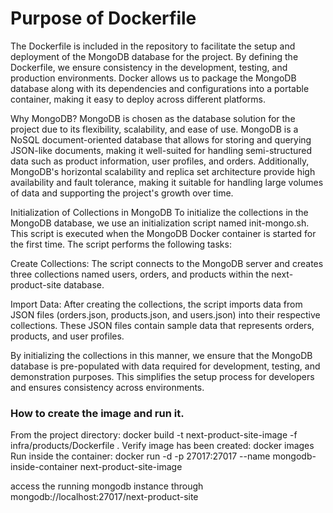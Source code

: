 # Purpose of Dockerfile

The Dockerfile is included in the repository to facilitate the setup and deployment of the MongoDB database for the project. By defining the Dockerfile, we ensure consistency in the development, testing, and production environments. Docker allows us to package the MongoDB database along with its dependencies and configurations into a portable container, making it easy to deploy across different platforms.

Why MongoDB?
MongoDB is chosen as the database solution for the project due to its flexibility, scalability, and ease of use. MongoDB is a NoSQL document-oriented database that allows for storing and querying JSON-like documents, making it well-suited for handling semi-structured data such as product information, user profiles, and orders. Additionally, MongoDB's horizontal scalability and replica set architecture provide high availability and fault tolerance, making it suitable for handling large volumes of data and supporting the project's growth over time.

Initialization of Collections in MongoDB
To initialize the collections in the MongoDB database, we use an initialization script named init-mongo.sh. This script is executed when the MongoDB Docker container is started for the first time. The script performs the following tasks:

Create Collections: The script connects to the MongoDB server and creates three collections named users, orders, and products within the next-product-site database.

Import Data: After creating the collections, the script imports data from JSON files (orders.json, products.json, and users.json) into their respective collections. These JSON files contain sample data that represents orders, products, and user profiles.

By initializing the collections in this manner, we ensure that the MongoDB database is pre-populated with data required for development, testing, and demonstration purposes. This simplifies the setup process for developers and ensures consistency across environments.

### How to create the image and run it.

From the project directory: docker build -t next-product-site-image -f infra/products/Dockerfile .
Verify image has been created: docker images
Run inside the container: docker run -d -p 27017:27017 --name mongodb-inside-container next-product-site-image

access the running mongodb instance through mongodb://localhost:27017/next-product-site
